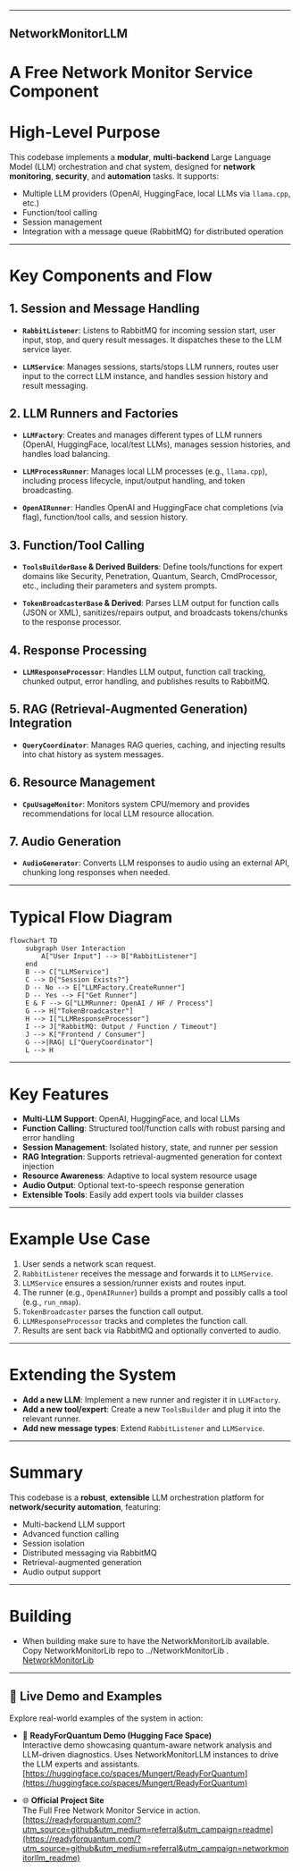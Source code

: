 
---

## NetworkMonitorLLM

# A Free Network Monitor Service Component

# High-Level Purpose

This codebase implements a **modular**, **multi-backend** Large Language Model (LLM) orchestration and chat system, designed for **network monitoring**, **security**, and **automation** tasks. It supports:

* Multiple LLM providers (OpenAI, HuggingFace, local LLMs via `llama.cpp`, etc.)
* Function/tool calling
* Session management
* Integration with a message queue (RabbitMQ) for distributed operation

---

# Key Components and Flow

## 1. Session and Message Handling

* **`RabbitListener`**:
  Listens to RabbitMQ for incoming session start, user input, stop, and query result messages. It dispatches these to the LLM service layer.

* **`LLMService`**:
  Manages sessions, starts/stops LLM runners, routes user input to the correct LLM instance, and handles session history and result messaging.

## 2. LLM Runners and Factories

* **`LLMFactory`**:
  Creates and manages different types of LLM runners (OpenAI, HuggingFace, local/test LLMs), manages session histories, and handles load balancing.

* **`LLMProcessRunner`**:
  Manages local LLM processes (e.g., `llama.cpp`), including process lifecycle, input/output handling, and token broadcasting.

* **`OpenAIRunner`**:
  Handles OpenAI and HuggingFace chat completions (via flag), function/tool calls, and session history.

## 3. Function/Tool Calling

* **`ToolsBuilderBase` & Derived Builders**:
  Define tools/functions for expert domains like Security, Penetration, Quantum, Search, CmdProcessor, etc., including their parameters and system prompts.

* **`TokenBroadcasterBase` & Derived**:
  Parses LLM output for function calls (JSON or XML), sanitizes/repairs output, and broadcasts tokens/chunks to the response processor.

## 4. Response Processing

* **`LLMResponseProcessor`**:
  Handles LLM output, function call tracking, chunked output, error handling, and publishes results to RabbitMQ.

## 5. RAG (Retrieval-Augmented Generation) Integration

* **`QueryCoordinator`**:
  Manages RAG queries, caching, and injecting results into chat history as system messages.

## 6. Resource Management

* **`CpuUsageMonitor`**:
  Monitors system CPU/memory and provides recommendations for local LLM resource allocation.

## 7. Audio Generation

* **`AudioGenerator`**:
  Converts LLM responses to audio using an external API, chunking long responses when needed.

---

# Typical Flow Diagram

```mermaid
flowchart TD
    subgraph User Interaction
        A["User Input"] --> B["RabbitListener"]
    end
    B --> C["LLMService"]
    C --> D{"Session Exists?"}
    D -- No --> E["LLMFactory.CreateRunner"]
    D -- Yes --> F["Get Runner"]
    E & F --> G["LLMRunner: OpenAI / HF / Process"]
    G --> H["TokenBroadcaster"]
    H --> I["LLMResponseProcessor"]
    I --> J["RabbitMQ: Output / Function / Timeout"]
    J --> K["Frontend / Consumer"]
    G -->|RAG| L["QueryCoordinator"]
    L --> H
```

---

# Key Features

* **Multi-LLM Support**: OpenAI, HuggingFace, and local LLMs
* **Function Calling**: Structured tool/function calls with robust parsing and error handling
* **Session Management**: Isolated history, state, and runner per session
* **RAG Integration**: Supports retrieval-augmented generation for context injection
* **Resource Awareness**: Adaptive to local system resource usage
* **Audio Output**: Optional text-to-speech response generation
* **Extensible Tools**: Easily add expert tools via builder classes

---

# Example Use Case

1. User sends a network scan request.
2. `RabbitListener` receives the message and forwards it to `LLMService`.
3. `LLMService` ensures a session/runner exists and routes input.
4. The runner (e.g., `OpenAIRunner`) builds a prompt and possibly calls a tool (e.g., `run_nmap`).
5. `TokenBroadcaster` parses the function call output.
6. `LLMResponseProcessor` tracks and completes the function call.
7. Results are sent back via RabbitMQ and optionally converted to audio.

---

# Extending the System

* **Add a new LLM**: Implement a new runner and register it in `LLMFactory`.
* **Add a new tool/expert**: Create a new `ToolsBuilder` and plug it into the relevant runner.
* **Add new message types**: Extend `RabbitListener` and `LLMService`.

---

# Summary

This codebase is a **robust**, **extensible** LLM orchestration platform for **network/security automation**, featuring:

* Multi-backend LLM support
* Advanced function calling
* Session isolation
* Distributed messaging via RabbitMQ
* Retrieval-augmented generation
* Audio output support

---

# Building

* When building make sure to have the NetworkMonitorLib available. Copy NetworkMonitorLib repo to ../NetworkMonitorLib . [NetworkMonitorLib](https://github.com/Mungert69/NetworkMonitorLib/blob/main/README.md)

---

## 🚀 Live Demo and Examples

Explore real-world examples of the system in action:

- 🔬 **ReadyForQuantum Demo (Hugging Face Space)**  
  Interactive demo showcasing quantum-aware network analysis and LLM-driven diagnostics. Uses NetworkMonitorLLM instances to drive the LLM experts and assistants.  
  [https://huggingface.co/spaces/Mungert/ReadyForQuantum](https://huggingface.co/spaces/Mungert/ReadyForQuantum)

- 🌐 **Official Project Site**  
  The Full Free Network Monitor Service in action.  
  [https://readyforquantum.com/?utm_source=github&utm_medium=referral&utm_campaign=readme](https://readyforquantum.com/?utm_source=github&utm_medium=referral&utm_campaign=networkmonitorllm_readme)





